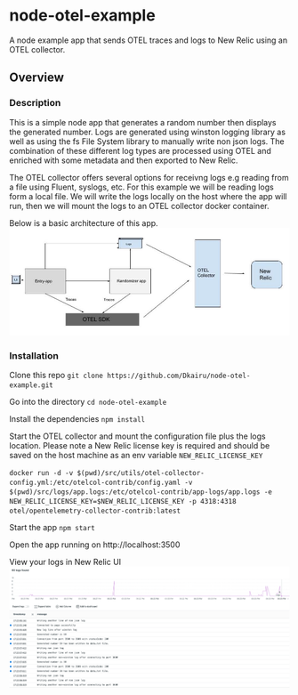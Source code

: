# node-otel-example

A node example app that sends OTEL traces and logs to New Relic using an OTEL collector.

## Overview

### Description

This is a simple node app that generates a random number then displays the generated number. Logs are generated using winston logging library as well as using the fs File System library to manually write non json logs. The combination of these different log types are processed using OTEL and enriched with some metadata and then exported to New Relic.

The OTEL collector offers several options for receivng logs e.g reading from a file using Fluent, syslogs, etc. For this example we will be reading logs form a local file. We will write the logs locally on the host where the app will run, then we will mount the logs to an OTEL collector docker container. 

Below is a basic architecture of this app. 
![Diagram of app](src/images/node-otel-app.jpg 'Diagram of app')

### Installation

Clone this repo 
 `git clone https://github.com/Dkairu/node-otel-example.git`

Go into the directory
  `cd node-otel-example`

Install the dependencies 
  `npm install`

Start the OTEL collector and mount the configuration file plus the logs location. Please note a New Relic license key is required and should be saved on the host machine as an env variable `NEW_RELIC_LICENSE_KEY`
 
   `docker run -d -v $(pwd)/src/utils/otel-collector-config.yml:/etc/otelcol-contrib/config.yaml -v $(pwd)/src/logs/app.logs:/etc/otelcol-contrib/app-logs/app.logs -e NEW_RELIC_LICENSE_KEY=$NEW_RELIC_LICENSE_KEY -p 4318:4318 otel/opentelemetry-collector-contrib:latest`

Start the app 
  `npm start`

Open the app running on http://localhost:3500


View your logs in New Relic UI
![NR logs](src/images/logs-ui.png)